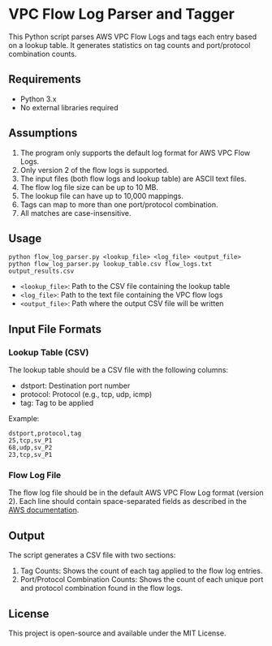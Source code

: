 # VPC Flow Log Parser and Tagger

This Python script parses AWS VPC Flow Logs and tags each entry based on a lookup table. It generates statistics on tag counts and port/protocol combination counts.

## Requirements

- Python 3.x
- No external libraries required

## Assumptions

1. The program only supports the default log format for AWS VPC Flow Logs.
2. Only version 2 of the flow logs is supported.
3. The input files (both flow logs and lookup table) are ASCII text files.
4. The flow log file size can be up to 10 MB.
5. The lookup file can have up to 10,000 mappings.
6. Tags can map to more than one port/protocol combination.
7. All matches are case-insensitive.

## Usage

```
python flow_log_parser.py <lookup_file> <log_file> <output_file>
python flow_log_parser.py lookup_table.csv flow_logs.txt output_results.csv
```

- `<lookup_file>`: Path to the CSV file containing the lookup table
- `<log_file>`: Path to the text file containing the VPC flow logs
- `<output_file>`: Path where the output CSV file will be written

## Input File Formats

### Lookup Table (CSV)

The lookup table should be a CSV file with the following columns:
- dstport: Destination port number
- protocol: Protocol (e.g., tcp, udp, icmp)
- tag: Tag to be applied

Example:
```
dstport,protocol,tag
25,tcp,sv_P1
68,udp,sv_P2
23,tcp,sv_P1
```

### Flow Log File

The flow log file should be in the default AWS VPC Flow Log format (version 2). Each line should contain space-separated fields as described in the [AWS documentation](https://docs.aws.amazon.com/vpc/latest/userguide/flow-log-records.html).

## Output

The script generates a CSV file with two sections:

1. Tag Counts: Shows the count of each tag applied to the flow log entries.
2. Port/Protocol Combination Counts: Shows the count of each unique port and protocol combination found in the flow logs.

## License

This project is open-source and available under the MIT License.
